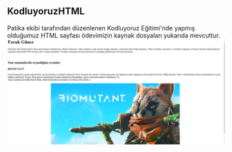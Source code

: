 ## KodluyoruzHTML
Patika ekibi tarafından düzenlenen Kodluyoruz Eğitimi'nde yapmış olduğumuz HTML sayfası ödevimizin kaynak dosyaları yukarıda mevcuttur.
![GitHub](/mdImg.PNG)

